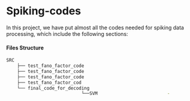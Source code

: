 # Spiking-codes

In this project, we have put almost all the codes needed for spiking data processing, which include the following sections:

#### Files Structure

```bash
SRC
    ├── test_fano_factor_code
    ├── test_fano_factor_code
    ├── test_fano_factor_code
    ├── test_fano_factor_cod
    └── final_code_for_decoding
                            └──SVM                          -       
```
